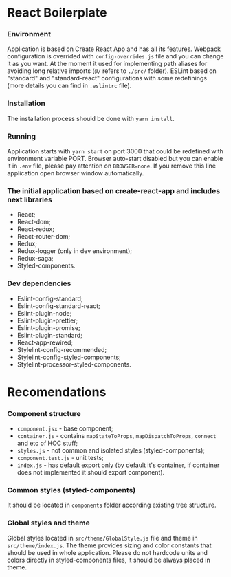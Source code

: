 # React Boilerplate

### Environment
Application is based on Create React App and has all its features. Webpack configuration is overrided with `config-overrides.js` file and you can change it as you want. At the moment it used for implementing path aliases for avoiding long relative imports (`@/` refers to `./src/` folder). ESLint based on "standard" and "standard-react" configurations with some redefinings (more details you can find in `.eslintrc` file).

### Installation
The installation process should be done with `yarn install`.

### Running
Application starts with `yarn start` on port 3000 that could be redefined with environment variable PORT. Browser auto-start disabled but you can enable it in `.env` file, please pay attention on `BROWSER=none`. If you remove this line application open browser window automatically.

### The initial application based on create-react-app and includes next libraries
- React;
- React-dom;
- React-redux;
- React-router-dom;
- Redux;
- Redux-logger (only in dev environment);
- Redux-saga;
- Styled-components.

### Dev dependencies
- Eslint-config-standard;
- Eslint-config-standard-react;
- Eslint-plugin-node;
- Eslint-plugin-prettier;
- Eslint-plugin-promise;
- Eslint-plugin-standard;
- React-app-rewired;
- Stylelint-config-recommended;
- Stylelint-config-styled-components;
- Stylelint-processor-styled-components.

# Recomendations

### Component structure
- `component.jsx` - base component;
- `container.js` - contains `mapStateToProps`, `mapDispatchToProps`, `connect` and etc of HOC stuff;
- `styles.js` - not common and isolated styles (styled-components);
- `component.test.js` - unit tests;
- `index.js` - has default export only (by default it's container, if container does not implemented it should export component).

### Common styles (styled-components)
It should be located in `components` folder according existing tree structure.

### Global styles and theme
Global styles located in `src/theme/GlobalStyle.js` file and theme in `src/theme/index.js`. The theme provides sizing and color constants that should be used in whole application. Please do not hardcode units and colors directly in styled-components files, it should be always placed in theme.
